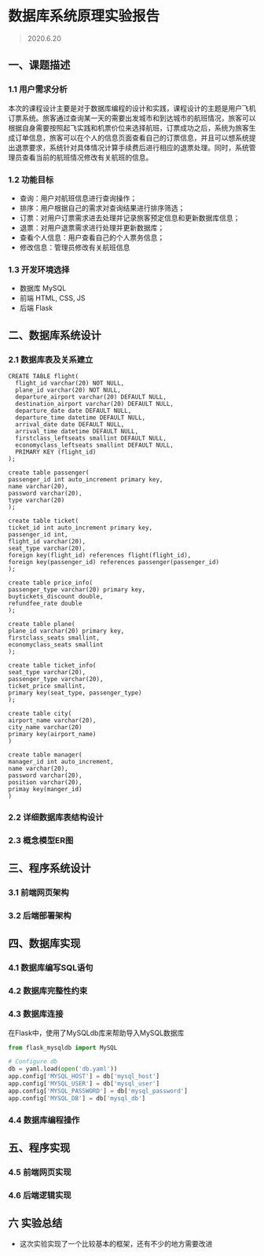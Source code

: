 # 数据库系统原理实验报告
> 2020.6.20
## 一、课题描述
### 1.1 用户需求分析
  本次的课程设计主要是对于数据库编程的设计和实践，课程设计的主题是用户飞机订票系统。旅客通过查询某一天的需要出发城市和到达城市的航班情况，旅客可以根据自身需要按照起飞实践和机票价位来选择航班，订票成功之后，系统为旅客生成订单信息，旅客可以在个人的信息页面查看自己的订票信息，并且可以想系统提出退票要求，系统针对具体情况计算手续费后进行相应的退票处理。同时，系统管理员查看当前的航班情况修改有关航班的信息。

### 1.2 功能目标
- 查询：用户对航班信息进行查询操作；
- 排序：用户根据自己的需求对查询结果进行排序筛选；
- 订票：对用户订票需求进去处理并记录旅客预定信息和更新数据库信息；
- 退票：对用户退票需求进行处理并更新数据库；
- 查看个人信息：用户查看自己的个人票务信息；
- 修改信息：管理员修改有关航班信息

### 1.3 开发环境选择
- 数据库 MySQL
- 前端 HTML, CSS, JS
- 后端 Flask

## 二、数据库系统设计
### 2.1 数据库表及关系建立

```mysql
CREATE TABLE flight(
  flight_id varchar(20) NOT NULL,
  plane_id varchar(20) NOT NULL,
  departure_airport varchar(20) DEFAULT NULL,
  destination_airport varchar(20) DEFAULT NULL,
  departure_date date DEFAULT NULL,
  departure_time datetime DEFAULT NULL,
  arrival_date date DEFAULT NULL,
  arrival_time datetime DEFAULT NULL,
  firstclass_leftseats smallint DEFAULT NULL,
  economyclass_leftseats smallint DEFAULT NULL,
  PRIMARY KEY (flight_id)
);

create table passenger(
passenger_id int auto_increment primary key,
name varchar(20),
password varchar(20),
type varchar(20)
);

create table ticket(
ticket_id int auto_increment primary key,
passenger_id int,
flight_id varchar(20),
seat_type varchar(20),
foreign key(flight_id) references flight(flight_id),
foreign key(passenger_id) references passenger(passenger_id)
);

create table price_info(
passenger_type varchar(20) primary key,
buytickets_discount double,
refundfee_rate double
);

create table plane(
plane_id varchar(20) primary key,
firstclass_seats smallint,
economyclass_seats smallint
);

create table ticket_info(
seat_type varchar(20),
passenger_type varchar(20),
ticket_price smallint,
primary key(seat_type, passenger_type)
);

create table city(
airport_name varchar(20),
city_name varchar(20)
primary key(airport_name)
)

create table manager(
manager_id int auto_increment,
name varchar(20),
password varchar(20),
position varchar(20),
primay key(manger_id)
)
```

### 2.2 详细数据库表结构设计



### 2.3 概念模型ER图




## 三、程序系统设计
### 3.1 前端网页架构
### 3.2 后端部署架构
## 四、数据库实现
### 4.1 数据库编写SQL语句
### 4.2 数据库完整性约束
### 4.3 数据库连接

在Flask中，使用了MySQLdb库来帮助导入MySQL数据库

```python
from flask_mysqldb import MySQL

# Configure db
db = yaml.load(open('db.yaml'))
app.config['MYSQL_HOST'] = db['mysql_host']
app.config['MYSQL_USER'] = db['mysql_user']
app.config['MYSQL_PASSWORD'] = db['mysql_password']
app.config['MYSQL_DB'] = db['mysql_db']
```

### 4.4 数据库编程操作
## 五、程序实现
### 4.5 前端网页实现
### 4.6 后端逻辑实现
## 六 实验总结

- 这次实验实现了一个比较基本的框架，还有不少的地方需要改进
